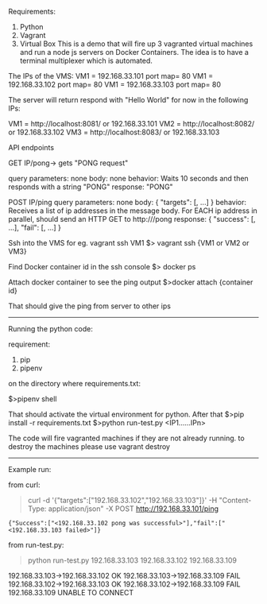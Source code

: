 Requirements:

1. Python 
2. Vagrant
3. Virtual Box
This is a demo that will fire up 3 vagranted virtual machines and run a node js servers on Docker Containers. The idea is to have a terminal multiplexer which is automated. 

The IPs of the VMS:
VM1 = 192.168.33.101   port  map=  80
VM1 = 192.168.33.102   port  map=  80
VM1 = 192.168.33.103   port  map=  80

The server will return respond with "Hello World" for now in the following IPs:

VM1 = http://localhost:8081/ or 192.168.33.101
VM2 = http://localhost:8082/ or 192.168.33.102
VM3 = http://localhost:8083/ or 192.168.33.103

API endpoints

GET IP/pong-> gets "PONG request"

query parameters: none
body: none
behavior: Waits 10 seconds and then responds with a string "PONG"
response: "PONG"


POST IP/ping 
query parameters: none
body: { "targets": [<ip address>, ...] }
behavior: Receives a list of ip addresses in the message body. For EACH ip address <addr> in parallel, should send an HTTP GET to http://<addr>/pong
response: { "success": [<addr pong was successful>, ...], "fail": [<addr pong failed>, ...] }

Ssh into the VMS for eg. vagrant ssh VM1
$> vagrant ssh {VM1 or VM2 or VM3}

Find Docker container id in the ssh console
$> docker ps

Attach docker container to see the ping output
$>docker attach {container id}


That should give the ping from server to other ips


__________________________________________________________________
Running the python code:


requirement:

1. pip
2. pipenv

on the directory where requirements.txt:

$>pipenv shell

That should activate the virtual environment for python.
After that 
$>pip install -r requirements.txt
$>python run-test.py <IP1......IPn>

The code will fire vagranted machines if they are not already running. to destroy the machines please use vagrant destroy

-------------------------------------------------------------------------------------------------------------------
Example run:

from curl:
>curl -d '{"targets":["192.168.33.102","192.168.33.103"]}' -H "Content-Type: application/json" -X POST http://192.168.33.101/ping

    {"Success":["<192.168.33.102 pong was successful>"],"fail":["<192.168.33.103 failed>"]}

from run-test.py:
>python run-test.py 192.168.33.103  192.168.33.102 192.168.33.109

192.168.33.103->192.168.33.102 OK
192.168.33.103->192.168.33.109 FAIL
192.168.33.102->192.168.33.103 OK
192.168.33.102->192.168.33.109 FAIL
192.168.33.109  UNABLE TO CONNECT



